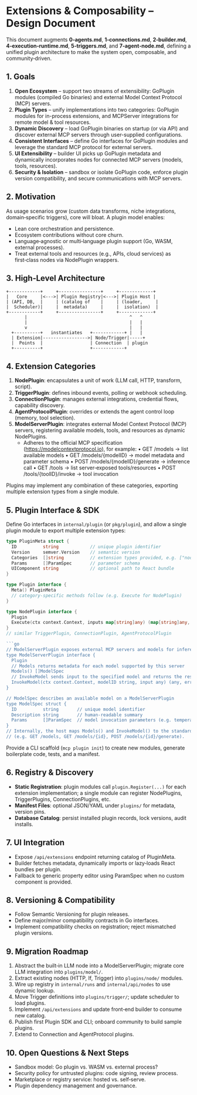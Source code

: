 # Extensions & Composability – Design Document

This document augments **0‑agents.md**, **1‑connections.md**, **2‑builder.md**, **4‑execution‑runtime.md**, **5‑triggers.md**, and **7‑agent‑node.md**, defining a unified plugin architecture to make the system open, composable, and community‑driven.

## 1. Goals

1. **Open Ecosystem** – support two streams of extensibility: GoPlugin modules (compiled Go binaries) and external Model Context Protocol (MCP) servers.
2. **Plugin Types** – unify implementations into two categories: GoPlugin modules for in-process extensions, and MCPServer integrations for remote model & tool resources.
3. **Dynamic Discovery** – load GoPlugin binaries on startup (or via API) and discover external MCP servers through user-supplied configurations.
4. **Consistent Interfaces** – define Go interfaces for GoPlugin modules and leverage the standard MCP protocol for external servers.
5. **UI Extensibility** – builder UI picks up GoPlugin metadata and dynamically incorporates nodes for connected MCP servers (models, tools, resources).
6. **Security & Isolation** – sandbox or isolate GoPlugin code, enforce plugin version compatibility, and secure communications with MCP servers.

## 2. Motivation

As usage scenarios grow (custom data transforms, niche integrations, domain‑specific triggers), core will bloat. A plugin model enables:
- Lean core orchestration and persistence.
- Ecosystem contributions without core churn.
- Language‑agnostic or multi‑language plugin support (Go, WASM, external processes).
- Treat external tools and resources (e.g., APIs, cloud services) as first‑class nodes via NodePlugin wrappers.

## 3. High‑Level Architecture

```text
+------------+     +----------------+     +-------------+
|   Core     |<--->| Plugin Registry|<--->| Plugin Host |
| (API, DB,  |     | (catalog of    |     | (loader,     |
|  Scheduler)|     |  metadata)     |     |  isolation)  |
+------------+     +----------------+     +-------------+
       |                                       ^   ^
       |                                       |   |
       v                                       |   |
  +----------+   instantiates   +------------+ |   |
  | Extension|----------------->| Node/Trigger|-----+
  |  Points  |                  | Connection  | plugin
  +----------+                  +------------+
```

## 4. Extension Categories

1. **NodePlugin**: encapsulates a unit of work (LLM call, HTTP, transform, script).
2. **TriggerPlugin**: defines inbound events, polling or webhook scheduling.
3. **ConnectionPlugin**: manages external integrations, credential flows, capability discovery.
4. **AgentProtocolPlugin**: overrides or extends the agent control loop (memory, tool selection).
5. **ModelServerPlugin**: integrates external Model Context Protocol (MCP) servers, registering available models, tools, and resources as dynamic NodePlugins.
   - Adheres to the official MCP specification (https://modelcontextprotocol.io), for example:
     • GET /models → list available models
     • GET /models/{modelID} → model metadata and parameter schema
     • POST /models/{modelID}/generate → inference call
     • GET /tools → list server‑exposed tools/resources
     • POST /tools/{toolID}/invoke → tool invocation

Plugins may implement any combination of these categories, exporting multiple extension types from a single module.

## 5. Plugin Interface & SDK

Define Go interfaces in `internal/plugin` (or `pkg/plugin`), and allow a single plugin module to export multiple extension types:
```go
type PluginMeta struct {
  ID          string            // unique plugin identifier
  Version     semver.Version    // semantic version
  Categories  []string          // extension types provided, e.g. ["node","trigger"]
  Params      []ParamSpec       // parameter schema
  UIComponent string            // optional path to React bundle
}

type Plugin interface {
  Meta() PluginMeta
  // category‑specific methods follow (e.g. Execute for NodePlugin)
}

type NodePlugin interface {
  Plugin
  Execute(ctx context.Context, inputs map[string]any) (map[string]any, error)
}
// similar TriggerPlugin, ConnectionPlugin, AgentProtocolPlugin

```go
// ModelServerPlugin exposes external MCP servers and models for inference
type ModelServerPlugin interface {
  Plugin
  // Models returns metadata for each model supported by this server
  Models() []ModelSpec
  // InvokeModel sends input to the specified model and returns the response
  InvokeModel(ctx context.Context, modelID string, input any) (any, error)
}

// ModelSpec describes an available model on a ModelServerPlugin
type ModelSpec struct {
  ID          string       // unique model identifier
  Description string       // human‑readable summary
  Params      []ParamSpec  // model invocation parameters (e.g. temperature)
}
// Internally, the host maps Models() and InvokeModel() to the standard MCP HTTP API
// (e.g. GET /models, GET /models/{id}, POST /models/{id}/generate).
```

Provide a CLI scaffold (`mcp plugin init`) to create new modules, generate boilerplate code, tests, and a manifest.

## 6. Registry & Discovery

- **Static Registration**: plugin modules call `plugin.Register(...)` for each extension implementation; a single module can register NodePlugins, TriggerPlugins, ConnectionPlugins, etc.
- **Manifest Files**: optional JSON/YAML under `plugins/` for metadata, version pins.
- **Database Catalog**: persist installed plugin records, lock versions, audit installs.

## 7. UI Integration

- Expose `/api/extensions` endpoint returning catalog of PluginMeta.
- Builder fetches metadata, dynamically imports or lazy‑loads React bundles per plugin.
- Fallback to generic property editor using ParamSpec when no custom component is provided.

## 8. Versioning & Compatibility

- Follow Semantic Versioning for plugin releases.
- Define major/minor compatibility contracts in Go interfaces.
- Implement compatibility checks on registration; reject mismatched plugin versions.

## 9. Migration Roadmap

1. Abstract the built‑in LLM node into a ModelServerPlugin; migrate core LLM integration into `plugins/model/`.
2. Extract existing nodes (HTTP, If, Trigger) into `plugins/node/` modules.
3. Wire up registry in `internal/runs` and `internal/api/nodes` to use dynamic lookup.
4. Move Trigger definitions into `plugins/trigger/`; update scheduler to load plugins.
5. Implement `/api/extensions` and update front‑end builder to consume new catalog.
6. Publish first Plugin SDK and CLI; onboard community to build sample plugins.
7. Extend to Connection and AgentProtocol plugins.

## 10. Open Questions & Next Steps

- Sandbox model: Go plugin vs. WASM vs. external process?
- Security policy for untrusted plugins: code signing, review process.
- Marketplace or registry service: hosted vs. self‑serve.
- Plugin dependency management and governance.